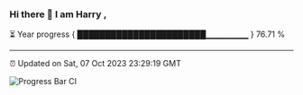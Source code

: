 ### Hi there 👋 I am Harry , 

⏳ Year progress { ███████████████████████▁▁▁▁▁▁▁ } 76.71 %

---

⏰ Updated on Sat, 07 Oct 2023 23:29:19 GMT

![Progress Bar CI](https://github.com/duykhang68/duykhang68/workflows/Progress%20Bar%20CI/badge.svg)
